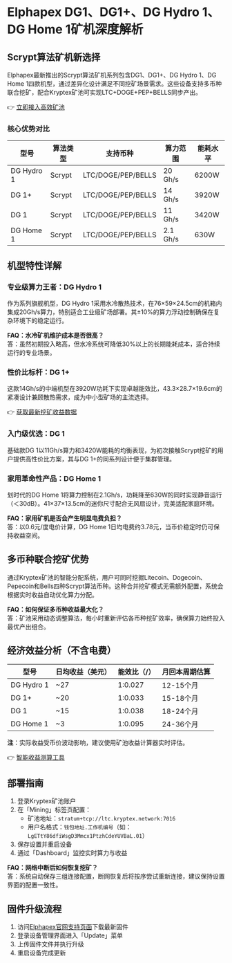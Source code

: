 # Elphapex DG1、DG1+、DG Hydro 1、DG Home 1矿机深度解析

## Scrypt算法矿机新选择
Elphapex最新推出的Scrypt算法矿机系列包含DG1、DG1+、DG Hydro 1、DG Home 1四款机型，通过差异化设计满足不同挖矿场景需求。这些设备支持多币种联合挖矿，配合Kryptex矿池可实现LTC+DOGE+PEP+BELLS同步产出。

👉 [立即接入高效矿池](https://bit.ly/okx_welcome)

### 核心优势对比
| 型号        | 算法类型 | 支持币种                | 算力范围       | 能耗水平     |
|-------------|----------|-------------------------|----------------|--------------|
| DG Hydro 1  | Scrypt   | LTC/DOGE/PEP/BELLS      | 20 Gh/s        | 6200W        |
| DG 1+       | Scrypt   | LTC/DOGE/PEP/BELLS      | 14 Gh/s        | 3920W        |
| DG 1        | Scrypt   | LTC/DOGE/PEP/BELLS      | 11 Gh/s        | 3420W        |
| DG Home 1   | Scrypt   | LTC/DOGE/PEP/BELLS      | 2.1 Gh/s       | 630W         |

## 机型特性详解

### 专业级算力王者：DG Hydro 1
作为系列旗舰机型，DG Hydro 1采用水冷散热技术，在76×59×24.5cm的机箱内集成20Gh/s算力，特别适合工业级矿场部署。其±10%的算力浮动控制确保在复杂环境下的稳定运行。

**FAQ：水冷矿机维护成本是否很高？**  
答：虽然初期投入略高，但水冷系统可降低30%以上的长期能耗成本，适合持续运行的专业场景。

### 性价比标杆：DG 1+
这款14Gh/s的中端机型在3920W功耗下实现卓越能效比，43.3×28.7×19.6cm的紧凑设计兼顾散热需求，成为中小型矿场的主流选择。

👉 [获取最新挖矿收益数据](https://bit.ly/okx_welcome)

### 入门级优选：DG 1
基础款DG 1以11Gh/s算力和3420W能耗的均衡表现，为初次接触Scrypt挖矿的用户提供高性价比方案，其与DG 1+的同系列设计便于集群管理。

### 家用革命性产品：DG Home 1
划时代的DG Home 1将算力控制在2.1Gh/s，功耗降至630W的同时实现静音运行（＜30dB）。41×37×13.5cm的迷你尺寸配合无风扇设计，完美适配家庭环境。

**FAQ：家用矿机是否会产生明显电费负担？**  
答：以0.6元/度电价计算，DG Home 1日均电费约3.78元，当币价稳定时仍可保持收益空间。

## 多币种联合挖矿优势
通过Kryptex矿池的智能分配系统，用户可同时挖掘Litecoin、Dogecoin、Pepecoin和Bells四种Scrypt算法币种。这种合并挖矿模式无需额外配置，系统会根据实时收益自动优化算力分配。

**FAQ：如何保证多币种收益最大化？**  
答：矿池采用动态调整算法，每小时重新评估各币种挖矿效率，确保算力始终投入最优产出组合。

## 经济效益分析（不含电费）
| 型号        | 日均收益（美元） | 能效比（$/$） | 月回本周期估算 |
|-------------|------------------|---------------|----------------|
| DG Hydro 1  | ~27              | 1:0.027       | 12-15个月      |
| DG 1+       | ~20              | 1:0.033       | 15-18个月      |
| DG 1        | ~15              | 1:0.038       | 18-24个月      |
| DG Home 1   | ~3               | 1:0.095       | 24-36个月      |

**注**：实际收益受币价波动影响，建议使用矿池收益计算器实时评估。

👉 [智能收益测算工具](https://bit.ly/okx_welcome)

## 部署指南
1. 登录Kryptex矿池账户
2. 在「Mining」标签页配置：
   - 矿池地址：`stratum+tcp://ltc.kryptex.network:7016`
   - 用户名格式：`钱包地址.工作机编号`（如：`LgETtY86dfiWsgD3Mmcx1PtzhCdeYUVBaL.01`）
3. 保存设置并重启设备
4. 通过「Dashboard」监控实时算力与收益

**FAQ：网络中断后如何恢复挖矿？**  
答：系统自动保存三组连接配置，断网恢复后将按序尝试重新连接，建议保持设置界面的配置一致性。

## 固件升级流程
1. 访问[Elphapex官网支持页面](https://www.elphapex.com/support/download?type=Firmware)下载最新固件
2. 登录设备管理界面进入「Update」菜单
3. 上传固件文件并执行升级
4. 重启设备完成更新
